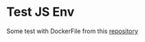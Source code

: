 # Test JS Env

Some test with DockerFile from this [repository](https://github.com/Benio-B/hassio-addon/tree/main/test-js-env)
